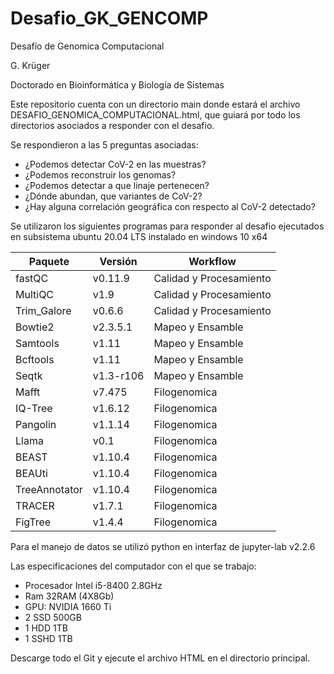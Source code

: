 # Desafio_GK_GENCOMP

Desafío de Genomica Computacional

G. Krüger

Doctorado en Bioinformática y Biología de Sistemas

Este repositorio cuenta con un directorio main donde estará el archivo DESAFIO_GENOMICA_COMPUTACIONAL.html, que guiará por todo los directorios asociados a responder con el desafio.

Se respondieron a las 5 preguntas asociadas:

- ¿Podemos detectar CoV-2 en las muestras?
- ¿Podemos reconstruir los genomas?
- ¿Podemos detectar a que linaje pertenecen?
- ¿Dónde abundan, que variantes de CoV-2? 
- ¿Hay alguna correlación geográfica con respecto al CoV-2 detectado?

Se utilizaron los siguientes programas para responder al desafio ejecutados en subsistema ubuntu 20.04 LTS instalado en windows 10 x64

 | **Paquete**   | **Versión** | **Workflow**            |
 | ------------- | ----------- | ----------------------- |
 | fastQC        | v0.11.9     | Calidad y Procesamiento |
 | MultiQC       | v1.9        | Calidad y Procesamiento |
 | Trim_Galore   | v0.6.6      | Calidad y Procesamiento |
 | Bowtie2       | v2.3.5.1    | Mapeo y Ensamble        |
 | Samtools      | v1.11       | Mapeo y Ensamble        |
 | Bcftools      | v1.11       | Mapeo y Ensamble        |
 | Seqtk         | v1.3-r106   | Mapeo y Ensamble        |
 | Mafft         | v7.475      | Filogenomica            |
 | IQ-Tree       | v1.6.12     | Filogenomica            |
 | Pangolin      | v1.1.14     | Filogenomica            |
 | Llama         | v0.1        | Filogenomica            |
 | BEAST         | v1.10.4     | Filogenomica            |
 | BEAUti        | v1.10.4     | Filogenomica            |
 | TreeAnnotator | v1.10.4     | Filogenomica            |
 | TRACER        | v1.7.1      | Filogenomica            |
 | FigTree       | v1.4.4      | Filogenomica            |
 
 Para el manejo de datos se utilizó python en interfaz de jupyter-lab v2.2.6
 
 Las especificaciones del computador con el que se trabajo:
 - Procesador Intel i5-8400 2.8GHz
 - Ram 32RAM (4X8Gb)
 - GPU: NVIDIA 1660 Ti
 - 2 SSD 500GB
 - 1 HDD 1TB
 - 1 SSHD 1TB
 
 Descarge todo el Git y ejecute el archivo HTML en el directorio principal.
